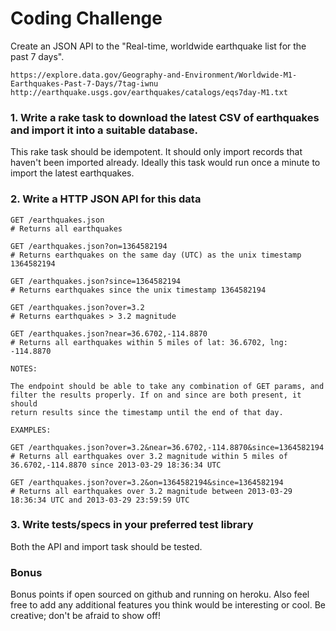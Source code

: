 # Coding Challenge

Create an JSON API to the "Real-time, worldwide earthquake list for the past 7 days".

    https://explore.data.gov/Geography-and-Environment/Worldwide-M1-Earthquakes-Past-7-Days/7tag-iwnu
    http://earthquake.usgs.gov/earthquakes/catalogs/eqs7day-M1.txt


### 1. Write a rake task to download the latest CSV of earthquakes and import it into a suitable database.

This rake task should be idempotent. It should only import records that haven't been imported already.
Ideally this task would run once a minute to import the latest earthquakes.

### 2. Write a HTTP JSON API for this data

    GET /earthquakes.json
    # Returns all earthquakes

    GET /earthquakes.json?on=1364582194
    # Returns earthquakes on the same day (UTC) as the unix timestamp 1364582194

    GET /earthquakes.json?since=1364582194
    # Returns earthquakes since the unix timestamp 1364582194

    GET /earthquakes.json?over=3.2
    # Returns earthquakes > 3.2 magnitude

    GET /earthquakes.json?near=36.6702,-114.8870
    # Returns all earthquakes within 5 miles of lat: 36.6702, lng: -114.8870

    NOTES:

    The endpoint should be able to take any combination of GET params, and
    filter the results properly. If on and since are both present, it should
    return results since the timestamp until the end of that day.

    EXAMPLES:

    GET /earthquakes.json?over=3.2&near=36.6702,-114.8870&since=1364582194
    # Returns all earthquakes over 3.2 magnitude within 5 miles of 36.6702,-114.8870 since 2013-03-29 18:36:34 UTC

    GET /earthquakes.json?over=3.2&on=1364582194&since=1364582194
    # Returns all earthquakes over 3.2 magnitude between 2013-03-29 18:36:34 UTC and 2013-03-29 23:59:59 UTC

### 3. Write tests/specs in your preferred test library

Both the API and import task should be tested.

### Bonus

Bonus points if open sourced on github and running on heroku. Also feel free to
add any additional features you think would be interesting or cool. Be creative; don't
be afraid to show off!